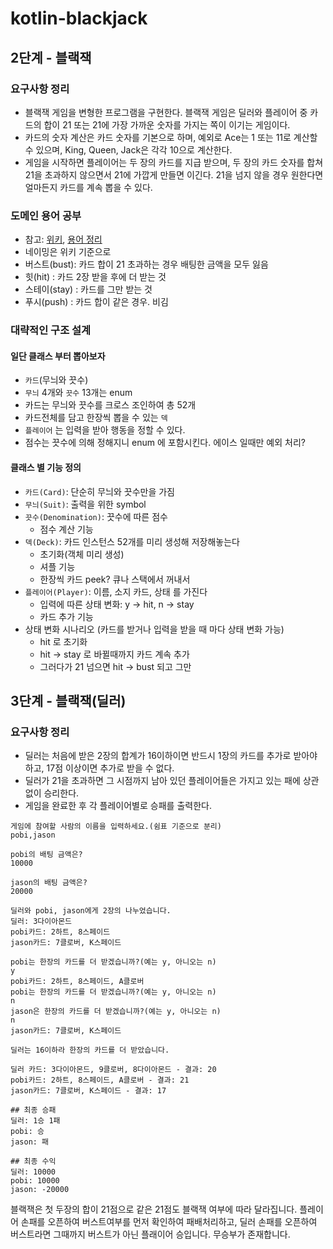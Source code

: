# kotlin-blackjack

## 2단계 - 블랙잭

### 요구사항 정리
- 블랙잭 게임을 변형한 프로그램을 구현한다. 블랙잭 게임은 딜러와 플레이어 중 카드의 합이 21 또는 21에 가장 가까운 숫자를 가지는 쪽이 이기는 게임이다.
- 카드의 숫자 계산은 카드 숫자를 기본으로 하며, 예외로 Ace는 1 또는 11로 계산할 수 있으며, King, Queen, Jack은 각각 10으로 계산한다.
- 게임을 시작하면 플레이어는 두 장의 카드를 지급 받으며, 두 장의 카드 숫자를 합쳐 21을 초과하지 않으면서 21에 가깝게 만들면 이긴다. 21을 넘지 않을 경우 원한다면 얼마든지 카드를 계속 뽑을 수 있다.

### 도메인 용어 공부
- 참고: [위키](https://ko.wikipedia.org/wiki/%ED%94%8C%EB%A0%88%EC%9E%89_%EC%B9%B4%EB%93%9C), [용어 정리](https://blog.naver.com/lmxmxmxl/222135922821)
- 네이밍은 위키 기준으로
- 버스트(bust): 카드 합이 21 초과하는 경우 배팅한 금액을 모두 잃음
- 힛(hit) : 카드 2장 받을 후에 더 받는 것
- 스테이(stay) : 카드를 그만 받는 것
- 푸시(push) : 카드 합이 같은 경우. 비김

### 대략적인 구조 설계
#### 일단 클래스 부터 뽑아보자
- ```카드```(무늬와 끗수)
- ```무늬``` 4개와 ```끗수``` 13개는 enum
- 카드는 무늬와 끗수를 크로스 조인하여 총 52개
- 카드전체를 담고 한장씩 뽑을 수 있는 ```덱```
- ```플레이어``` 는 입력을 받아 행동을 정할 수 있다. 
- 점수는 끗수에 의해 정해지니 enum 에 포함시킨다. 에이스 일때만 예외 처리?

#### 클래스 별 기능 정의
- ```카드(Card)```: 단순히 무늬와 끗수만을 가짐
- ```무늬(Suit)```: 출력을 위한 symbol 
- ```끗수(Denomination)```: 끗수에 따른 점수
  - 점수 계산 기능
- ```덱(Deck)```: 카드 인스턴스 52개를 미리 생성해 저장해놓는다
  - 초기화(객체 미리 생성)
  - 셔플 기능
  - 한장씩 카드 peek? 큐나 스택에서 꺼내서
- ```플레이어(Player)```: 이름, 소지 카드, 상태 를 가진다
    - 입력에 따른 상태 변화: y -> hit, n -> stay
    - 카드 추가 기능
- 상태 변화 시나리오 (카드를 받거나 입력을 받을 때 마다 상태 변화 가능) 
  - hit 로 초기화 
  - hit -> stay 로 바뀔때까지 카드 계속 추가
  - 그러다가 21 넘으면 hit -> bust 되고 그만

## 3단계 - 블랙잭(딜러)

### 요구사항 정리
- 딜러는 처음에 받은 2장의 합계가 16이하이면 반드시 1장의 카드를 추가로 받아야 하고, 17점 이상이면 추가로 받을 수 없다.
- 딜러가 21을 초과하면 그 시점까지 남아 있던 플레이어들은 가지고 있는 패에 상관 없이 승리한다.
- 게임을 완료한 후 각 플레이어별로 승패를 출력한다.

```text
게임에 참여할 사람의 이름을 입력하세요.(쉼표 기준으로 분리)
pobi,jason

pobi의 배팅 금액은?
10000

jason의 배팅 금액은?
20000

딜러와 pobi, jason에게 2장의 나누었습니다.
딜러: 3다이아몬드
pobi카드: 2하트, 8스페이드
jason카드: 7클로버, K스페이드

pobi는 한장의 카드를 더 받겠습니까?(예는 y, 아니오는 n)
y
pobi카드: 2하트, 8스페이드, A클로버
pobi는 한장의 카드를 더 받겠습니까?(예는 y, 아니오는 n)
n
jason은 한장의 카드를 더 받겠습니까?(예는 y, 아니오는 n)
n
jason카드: 7클로버, K스페이드

딜러는 16이하라 한장의 카드를 더 받았습니다.

딜러 카드: 3다이아몬드, 9클로버, 8다이아몬드 - 결과: 20
pobi카드: 2하트, 8스페이드, A클로버 - 결과: 21
jason카드: 7클로버, K스페이드 - 결과: 17

## 최종 승패
딜러: 1승 1패
pobi: 승 
jason: 패

## 최종 수익
딜러: 10000
pobi: 10000 
jason: -20000
```

블랙잭은 첫 두장의 합이 21점으로 같은 21점도 블랙잭 여부에 따라 달라집니다.
플레이어 손패를 오픈하여 버스트여부를 먼저 확인하여 패배처리하고, 딜러 손패를 오픈하여 버스트라면 그때까지 버스트가 아닌 플래이어 승입니다.
무승부가 존재합니다.
